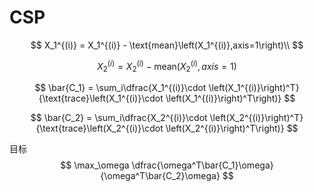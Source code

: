 # CSP

$$
X_1^{(i)} = X_1^{(i)} - \text{mean}\left(X_1^{(i)},axis=1\right)\\
$$

$$
X_2^{(i)} = X_2^{(i)} - \text{mean}\left(X_2^{(i)},axis=1\right)
$$

$$
\bar{C_1} = \sum_i\dfrac{X_1^{(i)}\cdot \left(X_1^{(i)}\right)^T}{\text{trace}\left(X_1^{(i)}\cdot \left(X_1^{(i)}\right)^T\right)}
$$

$$
\bar{C_2} = \sum_i\dfrac{X_2^{(i)}\cdot \left(X_2^{(i)}\right)^T}{\text{trace}\left(X_2^{(i)}\cdot \left(X_2^{(i)}\right)^T\right)}
$$

目标
$$
\max_\omega \dfrac{\omega^T\bar{C_1}\omega}{\omega^T\bar{C_2}\omega}
$$

